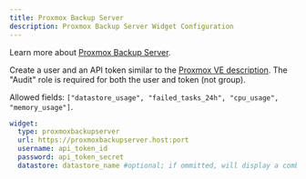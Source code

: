 ```yaml
---
title: Proxmox Backup Server
description: Proxmox Backup Server Widget Configuration
---
```


Learn more about [Proxmox Backup Server](https://www.proxmox.com/en/proxmox-backup-server/overview).

Create a user and an API token similar to the [Proxmox VE description](proxmox.md). The "Audit" role is required for both the user and token (not group).

Allowed fields: `["datastore_usage", "failed_tasks_24h", "cpu_usage", "memory_usage"]`.

```yaml
widget:
  type: proxmoxbackupserver
  url: https://proxmoxbackupserver.host:port
  username: api_token_id
  password: api_token_secret
  datastore: datastore_name #optional; if ommitted, will display a combination of all datastores used / total
```
